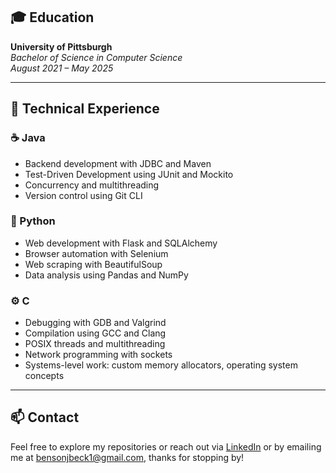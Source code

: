 ## 🎓 Education

**University of Pittsburgh**  
*Bachelor of Science in Computer Science*  
*August 2021 – May 2025*

---

## 💼 Technical Experience

### ☕ Java
- Backend development with JDBC and Maven  
- Test-Driven Development using JUnit and Mockito  
- Concurrency and multithreading  
- Version control using Git CLI

### 🐍 Python
- Web development with Flask and SQLAlchemy  
- Browser automation with Selenium  
- Web scraping with BeautifulSoup  
- Data analysis using Pandas and NumPy

### ⚙️ C
- Debugging with GDB and Valgrind  
- Compilation using GCC and Clang  
- POSIX threads and multithreading  
- Network programming with sockets  
- Systems-level work: custom memory allocators, operating system concepts

---

## 📫 Contact

Feel free to explore my repositories or reach out via [LinkedIn](www.linkedin.com/in/benson-beck-80bbb429b) or by emailing me at bensonjbeck1@gmail.com, thanks for stopping by!
